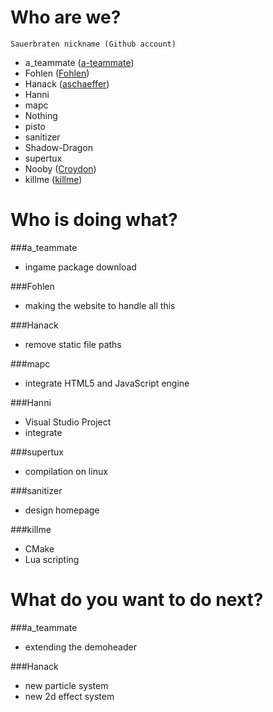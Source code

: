 # Who are we?
`Sauerbraten nickname (Github account)`
* a_teammate ([a-teammate](https://github.com/a-teammate))
* Fohlen ([Fohlen](https://github.com/Fohlen))
* Hanack ([aschaeffer](https://github.com/aschaeffer))
* Hanni
* mapc
* Nothing
* pisto
* sanitizer
* Shadow-Dragon
* supertux
* Nooby ([Croydon](https://github.com/Croydon))
* killme ([killme](https://github.com/killme))


# Who is doing what?

###a_teammate 
* ingame package download

###Fohlen
* making the website to handle all this

###Hanack
* remove static file paths

###mapc
* integrate HTML5 and JavaScript engine

###Hanni
* Visual Studio Project
* integrate 

###supertux
* compilation on linux

###sanitizer
* design homepage

###killme
* CMake
* Lua scripting

# What do you want to do next?

###a_teammate
* extending the demoheader

###Hanack
* new particle system
* new 2d effect system
